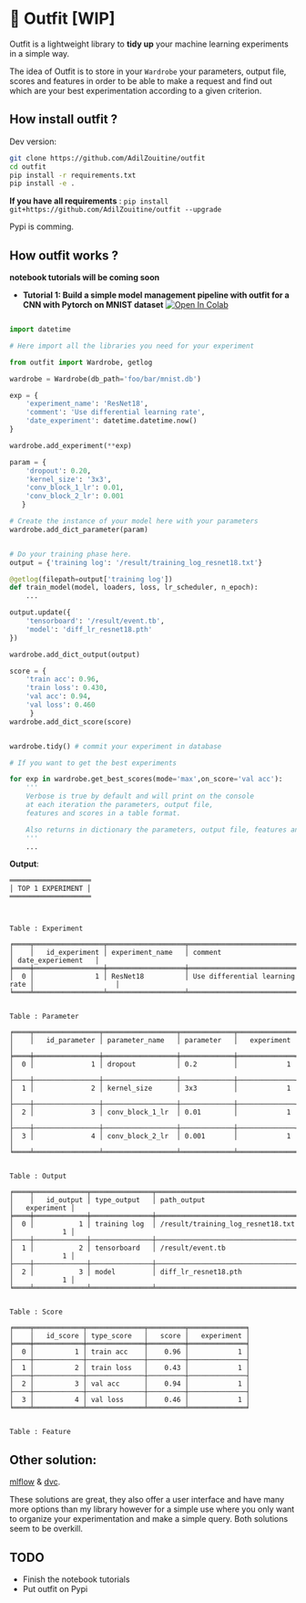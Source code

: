 # :dress: Outfit [WIP]

Outfit is a lightweight library to **tidy up** your machine learning experiments in a simple way.

The idea of Outfit is to store in your `Wardrobe` your parameters, output file, scores and features in order to be able to make a request and find out which are your best experimentation according to a given criterion.

## How install outfit ?

Dev version: 
```bash
git clone https://github.com/AdilZouitine/outfit
cd outfit
pip install -r requirements.txt
pip install -e .
```

**If you have all requirements** :
`pip install git+https://github.com/AdilZouitine/outfit --upgrade`

Pypi is comming.

## How outfit works ?

**notebook tutorials will be coming soon**

- **Tutorial 1: Build a simple model management pipeline with outfit for a CNN with Pytorch on MNIST dataset** [![Open In Colab](https://colab.research.google.com/assets/colab-badge.svg)](https://colab.research.google.com/drive/17vJSQ9WRv1OeagyayXBq_eHs9H_Qg5JP) 

```python

import datetime

# Here import all the libraries you need for your experiment

from outfit import Wardrobe, getlog

wardrobe = Wardrobe(db_path='foo/bar/mnist.db')

exp = {
    'experiment_name': 'ResNet18',
    'comment': 'Use differential learning rate',
    'date_experiment': datetime.datetime.now()
}

wardrobe.add_experiment(**exp)

param = {
    'dropout': 0.20,
    'kernel_size': '3x3',
    'conv_block_1_lr': 0.01,
    'conv_block_2_lr': 0.001
   }

# Create the instance of your model here with your parameters
wardrobe.add_dict_parameter(param)


# Do your training phase here.
output = {'training log': '/result/training_log_resnet18.txt'}

@getlog(filepath=output['training log'])
def train_model(model, loaders, loss, lr_scheduler, n_epoch):
    ...

output.update({
    'tensorboard': '/result/event.tb',
    'model': 'diff_lr_resnet18.pth'
})

wardrobe.add_dict_output(output)

score = {
    'train acc': 0.96,
    'train loss': 0.430,
    'val acc': 0.94,
    'val loss': 0.460
     }
wardrobe.add_dict_score(score)


wardrobe.tidy() # commit your experiment in database

```

```python
# If you want to get the best experiments 

for exp in wardrobe.get_best_scores(mode='max',on_score='val acc'):
    '''
    Verbose is true by default and will print on the console 
    at each iteration the parameters, output file, 
    features and scores in a table format.

    Also returns in dictionary the parameters, output file, features and scores.
    '''
    ...

```
**Output**:
```
════════════════════
│ TOP 1 EXPERIMENT │
════════════════════



Table : Experiment 

╒════╤═════════════════╤═══════════════════╤════════════════════════════════╤════════════════════╕
│    │   id_experiment │ experiment_name   │ comment                        │ date_experiement   │
╞════╪═════════════════╪═══════════════════╪════════════════════════════════╪════════════════════╡
│  0 │               1 │ ResNet18          │ Use differential learning rate │                    │
╘════╧═════════════════╧═══════════════════╧════════════════════════════════╧════════════════════╛


Table : Parameter 

╒════╤════════════════╤══════════════════╤═════════════╤══════════════╕
│    │   id_parameter │ parameter_name   │ parameter   │   experiment │
╞════╪════════════════╪══════════════════╪═════════════╪══════════════╡
│  0 │              1 │ dropout          │ 0.2         │            1 │
├────┼────────────────┼──────────────────┼─────────────┼──────────────┤
│  1 │              2 │ kernel_size      │ 3x3         │            1 │
├────┼────────────────┼──────────────────┼─────────────┼──────────────┤
│  2 │              3 │ conv_block_1_lr  │ 0.01        │            1 │
├────┼────────────────┼──────────────────┼─────────────┼──────────────┤
│  3 │              4 │ conv_block_2_lr  │ 0.001       │            1 │
╘════╧════════════════╧══════════════════╧═════════════╧══════════════╛


Table : Output 

╒════╤═════════════╤═══════════════╤═══════════════════════════════════╤══════════════╕
│    │   id_output │ type_output   │ path_output                       │   experiment │
╞════╪═════════════╪═══════════════╪═══════════════════════════════════╪══════════════╡
│  0 │           1 │ training log  │ /result/training_log_resnet18.txt │            1 │
├────┼─────────────┼───────────────┼───────────────────────────────────┼──────────────┤
│  1 │           2 │ tensorboard   │ /result/event.tb                  │            1 │
├────┼─────────────┼───────────────┼───────────────────────────────────┼──────────────┤
│  2 │           3 │ model         │ diff_lr_resnet18.pth              │            1 │
╘════╧═════════════╧═══════════════╧═══════════════════════════════════╧══════════════╛


Table : Score 

╒════╤════════════╤══════════════╤═════════╤══════════════╕
│    │   id_score │ type_score   │   score │   experiment │
╞════╪════════════╪══════════════╪═════════╪══════════════╡
│  0 │          1 │ train acc    │    0.96 │            1 │
├────┼────────────┼──────────────┼─────────┼──────────────┤
│  1 │          2 │ train loss   │    0.43 │            1 │
├────┼────────────┼──────────────┼─────────┼──────────────┤
│  2 │          3 │ val acc      │    0.94 │            1 │
├────┼────────────┼──────────────┼─────────┼──────────────┤
│  3 │          4 │ val loss     │    0.46 │            1 │
╘════╧════════════╧══════════════╧═════════╧══════════════╛


Table : Feature 

```

## Other solution:

[mlflow](https://github.com/mlflow/mlflow) & [dvc](https://github.com/iterative/dvc).

These solutions are great, they also offer a user interface and have many more options than my library however for a simple use where you only want to organize your experimentation and make a simple query.
Both solutions seem to be overkill.

## TODO

- Finish the notebook tutorials
- Put outfit on Pypi
